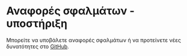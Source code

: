 
# Αναφορές σφαλμάτων - υποστήριξη

Μπορείτε να υποβάλετε αναφορές σφαλμάτων ή να προτείνετε νέες δυνατότητες στο 
[GitHub](https://github.com/Protonotarios/get-tweets/issues).